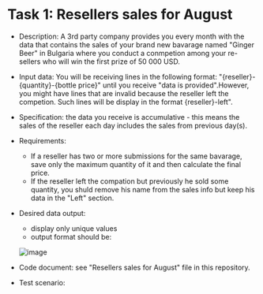 

# Task 1: Resellers sales for August
- Description: A 3rd party company provides you every month with the data that contains the sales of your brand new bavarage named "Ginger Beer" in Bulgaria where you conduct a conmpetion among your re-sellers who will win the first prize of 50 000 USD.
- Input data: You will be receiving lines in the following format: "{reseller}-{quantity}-{bottle price}" until you receive
"data is provided".However, you might have lines that are invalid because the reseller left the competion. Such lines will be display in the format {reseller}-left".
- Specification: the data you receive is accumulative - this means the sales of the reseller each day includes the sales from previous day(s).
- Requirements:
  - If a reseller has two or more submissions for the same bavarage, save only the maximum quantity of it and then calculate the final price.
  - If the reseller left the compation but previously he sold some quantity, you shuld remove his name from the sales info but keep his data in the "Left" section.
- Desired data output: 
  - display only unique values
  - output format should be:
    
  ![image](https://github.com/ivarozelin/Python/assets/134283235/1bfbe8be-c629-4c61-9e21-4b347ae50522)

- Code document: see "Resellers sales for August" file in this repository.
- Test scenario:

    
     



